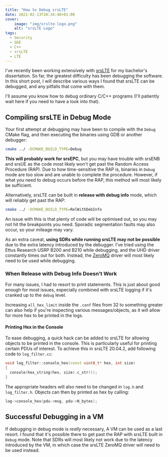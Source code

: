 ```yaml
---
title: "How to Debug srsLTE"
date: 2021-02-13T10:34:48+01:00
cover:
    image: "img/srslte-logo.png"
    alt: "srsLTE Logo"
tags:
  - Security
  - SDE
  - C++
  - srsLTE
  - LTE
---
```


I've recently been working extensively with [srsLTE](https://github.com/srsLTE/srsLTE) for my bachelor's dissertation. So far, the greatest difficulty has been debugging the software. In this short post, I will describe various ways I found that srsLTE can be debugged, and any pitfalls that come with them.

I'll assume you know how to debug ordinary C/C++ programs (I'll patiently wait here if you need to have a look into that).

## Compiling srsLTE in Debug Mode

Your first attempt at debugging may have been to compile with the `Debug` CMake flag, and then executing the binaries using GDB or another debugger:

```bash
cmake ../ -DCMAKE_BUILD_TYPE=Debug
```

**This will probably work for srsEPC**, but you may have trouble with srsENB and srsUE as the code most likely won't get past the Random Access Procedure (RAP). Due to how time-sensitive the RAP is, binaries in `Debug` mode are too slow and are unable to complete the procedure. However, if what you need to debug occurs before the RAP, this method will most likely be sufficient.

Alternatively, srsLTE can be built in **release with debug info** mode, which will reliably get past the RAP:

```bash
cmake ../ -DCMAKE_BUILD_TYPE=RelWithDebInfo
```

An issue with this is that plenty of code will be optimised out, so you may not hit the breakpoints you need. Sporadic segmentation faults may also occur, so your mileage may vary.

As an extra caveat, **using SDRs while running srsLTE may not be possible** due to the extra latency introduced by the debugger. I've tried using the Ettus Research USRP B200 and B210 while debugging, and the UHD driver constantly times out for both. Instead, the [ZeroMQ](https://docs.srslte.com/en/latest/app_notes/source/zeromq/source/) driver will most likely need to be used while debugging.

### When Release with Debug Info Doesn't Work

For many issues, I had to resort to print statements. This is just about good enough for most issues, especially combined with srsLTE logging if it's cranked up to the `debug` level.

Increasing `all_hex_limit` inside the `.conf` files from 32 to something greater can also help if you're inspecting various messages/objects, as it will allow for more hex to be printed in the logs.

#### Printing Hex in the Console

To ease debugging, a quick hack can be added to srsLTE for allowing objects to be printed in the console. This is particularly useful for printing certain PDUs of interest. To achieve this in srsLTE 20.04.2, add following code to `log_filter.cc`:

```cpp
void log_filter::console_hex(const uint8_t* hex, int size)
{
  console(hex_string(hex, size).c_str());
}
```

The appropriate headers will also need to be changed in `log.h` and `log_filter.h`. Objects can then by printed as hex by calling:

```cpp
log->console_hex(pdu->msg, pdu->N_bytes);
```

## Successful Debugging in a VM

If debugging in debug mode is _really_ necessary, A VM can be used as a last resort. I found that it's possible there to get past the RAP with srsLTE built in `Debug` mode. Note that SDRs will most likely not work due to the latency introduced by the VM, in which case the srsLTE ZeroMQ driver will need to be used instead.
